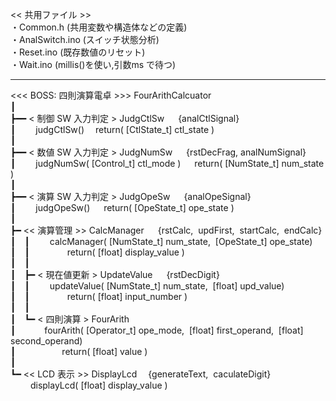 << 共用ファイル >>  
・Common.h        (共用変数や構造体などの定義)  
・AnalSwitch.ino  (スイッチ状態分析)  
・Reset.ino       (既存数値のリセット)  
・Wait.ino        (millis()を使い,引数ms で待つ)   

*******************************************************************************************   

<<< BOSS: 四則演算電卓 >>>  FourArithCalcuator  
┃  
┣━━ < 制御 SW 入力判定 > JudgCtlSw &emsp; {analCtlSignal}  
┃&emsp;&emsp; judgCtlSw()&emsp; return( [CtlState_t] ctl_state )  
┃  
┣━━ < 数値 SW 入力判定 > JudgNumSw &emsp; {rstDecFrag, analNumSignal}  
┃&emsp;&emsp; judgNumSw( [Control_t] ctl_mode ) &emsp; return( [NumState_t] num_state )  
┃  
┣━━ < 演算 SW 入力判定 > JudgOpeSw &emsp; {analOpeSignal}  
┃&emsp;&emsp; judgOpeSw() &emsp; return( [OpeState_t] ope_state )  
┃  
┣━ << 演算管理 >> CalcManager &emsp; {rstCalc,&nbsp; updFirst,&nbsp; startCalc,&nbsp; endCalc}  
┃&emsp;┃&emsp;&emsp; calcManager( [NumState_t] num_state,&nbsp; [OpeState_t] ope_state)  
┃&emsp;┃&emsp;&emsp;&emsp;&emsp; return( [float] display_value )  
┃&emsp;┃  
┃&emsp;┣━ < 現在値更新 > UpdateValue &emsp; {rstDecDigit}  
┃&emsp;┃&emsp;&emsp; updateValue( [NumState_t] num_state,&nbsp; [float] upd_value)  
┃&emsp;┃&emsp;&emsp;&emsp;&emsp; return( [float] input_number )   
┃&emsp;┃  
┃&emsp;┗━ < 四則演算 > FourArith  
┃&emsp;&emsp;&emsp;   fourArith( [Operator_t] ope_mode,&nbsp; [float] first_operand,&nbsp; [float] second_operand)  
┃&emsp;&emsp;&emsp;&emsp;&emsp; return( [float] value )  
┃  
┗━ << LCD 表示 >> DisplayLcd&emsp; {generateText,&nbsp; caculateDigit}  
&emsp;&emsp; displayLcd( [float] display_value )  
